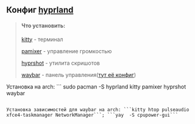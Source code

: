 ## Конфиг [hyprland](https://hypr.land/)

>#### Что установить:
>[kitty](https://github.com/kovidgoyal/kitty?tab=readme-ov-file) - терминал 
>
>[pamixer](https://github.com/cdemoulins/pamixer) - управление громкостью
>
>[hyprshot](https://github.com/Gustash/Hyprshot) - утилита скришотов
>
>[waybar](https://github.com/Alexays/Waybar) - панель управления([тут её конфиг](https://github.com/Tr1Ton4ik/my-os-config/tree/main/waybar))

Установка на arch: ```
sudo pacman -S hyprland kitty pamixer hyprshot waybar
```

Установка зависимостей для waybar на arch: ```kitty htop pulseaudio xfce4-taskmanager NetworkManager```; ```yay  -S cpupower-gui```